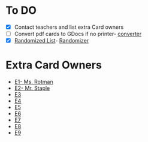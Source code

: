 # To DO
- [x] Contact teachers and list extra Card owners
- [ ] Convert pdf cards to GDocs if no printer- [converter](https://www.zamzar.com/conversion/document/pdf-to-docx.php)
- [X] [Randomized List](https://docs.google.com/document/d/1PIP7remV87Oi0yMHBwag4sJJtNow9KGmOoWe3IA4YLA/edit)- [Randomizer](https://www.random.org/lists/)

# Extra Card Owners
- [E1- Ms. Rotman](https://gotmax23.github.io/8G-Bingo-Cards/cards/E1.pdf)
- [E2- Mr. Staple](https://gotmax23.github.io/8G-Bingo-Cards/cards/E2.pdf)
- [E3](https://gotmax23.github.io/8G-Bingo-Cards/cards/E3.pdf)
- [E4](https://gotmax23.github.io/8G-Bingo-Cards/cards/E4.pdf)
- [E5](https://gotmax23.github.io/8G-Bingo-Cards/cards/E5.pdf)
- [E6](https://gotmax23.github.io/8G-Bingo-Cards/cards/E6.pdf)
- [E7](https://gotmax23.github.io/8G-Bingo-Cards/cards/E7.pdf)
- [E8](https://gotmax23.github.io/8G-Bingo-Cards/cards/E8.pdf)
- [E9](https://gotmax23.github.io/8G-Bingo-Cards/cards/E9.pdf)
